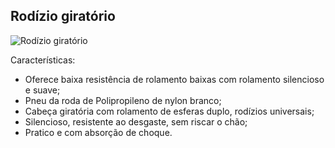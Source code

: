 ## Rodízio giratório

![Rodízio giratório](../imgs/Rodizio%20giratório.jpg)

Características:

- Oferece baixa resistência de rolamento baixas com rolamento silencioso e suave;
- Pneu da roda de Polipropileno de nylon branco;
- Cabeça giratória com rolamento de esferas duplo, rodízios universais;
- Silencioso, resistente ao desgaste, sem riscar o chão;
- Pratico e com absorção de choque.
